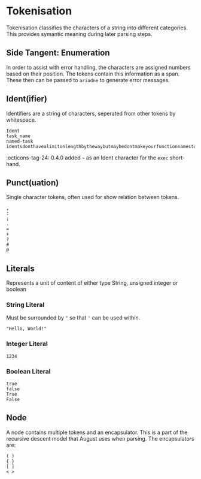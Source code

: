 # Tokenisation

Tokenisation classifies the characters of a string into different categories.
This provides symantic meaning during later parsing steps.

## Side Tangent: Enumeration
In order to assist with error handling, the characters are assigned numbers based on their position.
The tokens contain this information as a span.
These then can be passed to `ariadne` to generate error messages.

## Ident(ifier)
Identifiers are a string of characters, seperated from other tokens by whitespace.
```august
Ident
task_name
named-task
identsdonthavealimitonlengthbythewaybutmaybedontmakeyourfunctionnamestoolong
```

:octicons-tag-24: 0.4.0 added `~` as an Ident character for the `exec` short-hand.

## Punct(uation)
Single character tokens, often used for show relation between tokens.
```august
,
:
;
.
=
+
?
#
@
```

## Literals
Represents a unit of content of either type String, unsigned integer or boolean
### String Literal
Must be surrounded by `"` so that `'` can be used within.
```august
"Hello, World!"
```
### Integer Literal
```august
1234
```
### Boolean Literal
```august
true
false
True
False
```

## Node
A node contains multiple tokens and an encapsulator.
This is a part of the recursive descent model that August uses when parsing.
The encapsulators are:
```august
( )
{ }
[ ]
< >
```

